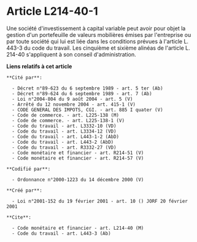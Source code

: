 # Article L214-40-1

Une société d'investissement à capital variable peut avoir pour objet la gestion d'un portefeuille de valeurs mobilières
émises par l'entreprise ou par toute société qui lui est liée dans les conditions prévues à l'article L. 443-3 du code du
travail. Les cinquième et sixième alinéas de l'article L. 214-40 s'appliquent à son conseil d'administration.

**Liens relatifs à cet article**

	**Cité par**:

	  - Décret n°89-623 du 6 septembre 1989 - art. 5 ter (Ab)
	  - Décret n°89-624 du 6 septembre 1989 - art. 7 (Ab)
	  - Loi n°2004-804 du 9 août 2004 - art. 5 (V)
	  - Arrêté du 12 novembre 2004 - art. 415-1 (V)
	  - CODE GENERAL DES IMPOTS, CGI. - art. 885 I quater (V)
	  - Code de commerce. - art. L225-138 (M)
	  - Code de commerce. - art. L225-138-1 (V)
	  - Code du travail - art. L3332-10 (VD)
	  - Code du travail - art. L3334-12 (VD)
	  - Code du travail - art. L443-1-2 (AbD)
	  - Code du travail - art. L443-2 (AbD)
	  - Code du travail - art. R3332-27 (VD)
	  - Code monétaire et financier - art. R214-51 (V)
	  - Code monétaire et financier - art. R214-57 (V)

	**Codifié par**:

	  - Ordonnance n°2000-1223 du 14 décembre 2000 (V)

	**Créé par**:

	  - Loi n°2001-152 du 19 février 2001 - art. 10 () JORF 20 février 2001

	**Cite**:

	  - Code monétaire et financier - art. L214-40 (M)
	  - Code du travail - art. L443-3 (Ab)
